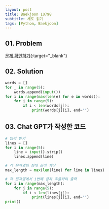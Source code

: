 ```yaml
---
layout: post
title: Baekjoon 10798
subtitle: 세로 읽기
tags: [Python, Baekjoon]
---
```


## 01. Problem

[문제 확인하기](https://www.acmicpc.net/problem/10798){:target="_blank"}

## 02. Solution

```Python
words = []
for _ in range(5):
    words.append(input())
for i in range(max(len(e) for e in words)):
    for j in range(5):
        if i < len(words[j]):
            print(words[j][i], end='')
```

## 03. Chat GPT가 작성한 코드

```Python
# 입력 받기
lines = []
for i in range(5):
    line = input().strip()
    lines.append(line)

# 각 문자열의 최대 길이 계산
max_length = max(len(line) for line in lines)

# 각 문자열에서 i번째 글자 추출하여 출력
for i in range(max_length):
    for j in range(5):
        if i < len(lines[j]):
            print(lines[j][i], end='')
print()
```
